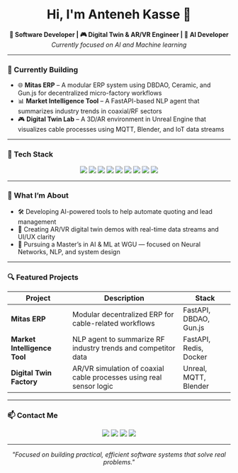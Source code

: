 <h1 align="center">Hi, I'm Anteneh Kasse 👋</h1>

<p align="center">
  <b>🚀 Software Developer | 🎮 Digital Twin & AR/VR Engineer | 🧠 AI Developer</b><br>
  <i>Currently focused on AI and Machine learning </i>
</p>

---

### 🧠 Currently Building

- 🌐 **Mitas ERP** – A modular ERP system using DBDAO, Ceramic, and Gun.js for decentralized micro-factory workflows  
- 📊 **Market Intelligence Tool** – A FastAPI-based NLP agent that summarizes industry trends in coaxial/RF sectors  
- 🎮 **Digital Twin Lab** – A 3D/AR environment in Unreal Engine that visualizes cable processes using MQTT, Blender, and IoT data streams

---

### 🧰 Tech Stack

<p align="center">
  <img src="https://img.shields.io/badge/-Python-3776AB?style=flat&logo=python&logoColor=white"/>
  <img src="https://img.shields.io/badge/-Java-007396?style=flat&logo=java&logoColor=white"/>
  <img src="https://img.shields.io/badge/-JavaScript-F7DF1E?style=flat&logo=javascript&logoColor=black"/>
  <img src="https://img.shields.io/badge/-Node.js-339933?style=flat&logo=nodedotjs&logoColor=white"/>
  <img src="https://img.shields.io/badge/-React-61DAFB?style=flat&logo=react&logoColor=black"/>
  <img src="https://img.shields.io/badge/-MongoDB-47A248?style=flat&logo=mongodb&logoColor=white"/>
  <img src="https://img.shields.io/badge/-Redis-DC382D?style=flat&logo=redis&logoColor=white"/>
  <img src="https://img.shields.io/badge/-Docker-2496ED?style=flat&logo=docker&logoColor=white"/>
  <img src="https://img.shields.io/badge/-Unreal%20Engine-0E1128?style=flat&logo=unrealengine&logoColor=white"/>
</p>

---

### 🎯 What I’m About

- 🛠️ Developing AI-powered tools to help automate quoting and lead management   
- 🔄 Creating AR/VR digital twin demos with real-time data streams and UI/UX clarity  
- 🧠 Pursuing a Master’s in AI & ML at WGU — focused on Neural Networks, NLP, and system design

---

### 🔍 Featured Projects

| Project | Description | Stack |
|--------|-------------|-------|
| **Mitas ERP** | Modular decentralized ERP for cable-related workflows | FastAPI, DBDAO, Gun.js |
| **Market Intelligence Tool** | NLP agent to summarize RF industry trends and competitor data | FastAPI, Redis, Docker |
| **Digital Twin Factory** | AR/VR simulation of coaxial cable processes using real sensor logic | Unreal, MQTT, Blender |

---

### 📫 Contact Me

<p align="center">
  <a href="mailto:antenehkasse@gmail.com"><img src="https://img.shields.io/badge/Gmail-antenehkasse@gmail.com-D14836?style=flat&logo=gmail&logoColor=white"></a>
  <a href="https://www.antenehkasse.com"><img src="https://img.shields.io/badge/Website-www.antenehkasse.com-0A66C2?style=flat&logo=google-chrome&logoColor=white"></a>
  <a href="https://linkedin.com/in/anteneh-kasse-82656528a/"><img src="https://img.shields.io/badge/LinkedIn-Anteneh_Kasse-blue?style=flat&logo=linkedin&logoColor=white"></a>
  <a href="https://github.com/Anteneh2323"><img src="https://img.shields.io/badge/GitHub-Anteneh2323-181717?style=flat&logo=github"></a>
</p>

---

<p align="center">
  <i>"Focused on building practical, efficient software systems that solve real problems."</i>
</p>

